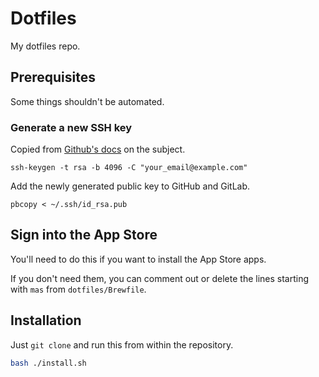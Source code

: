 # Dotfiles

My dotfiles repo.

## Prerequisites

Some things shouldn't be automated.

### Generate a new SSH key

Copied from [Github's docs](https://docs.github.com/en/github/authenticating-to-github/generating-a-new-ssh-key-and-adding-it-to-the-ssh-agent) on the subject.

```
ssh-keygen -t rsa -b 4096 -C "your_email@example.com"
```

Add the newly generated public key to GitHub and GitLab.

```
pbcopy < ~/.ssh/id_rsa.pub
```

## Sign into the App Store

You'll need to do this if you want to install the App Store apps.

If you don't need them, you can comment out or delete the lines starting with `mas` from `dotfiles/Brewfile`.

## Installation

Just `git clone` and run this from within the repository.

```bash
bash ./install.sh
```
